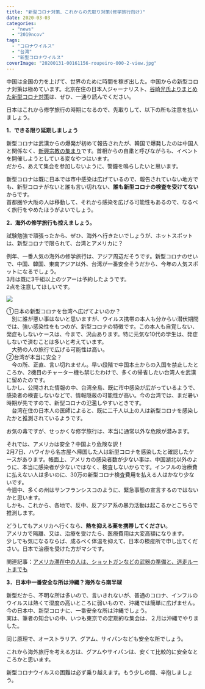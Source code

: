 ```yaml
---
title: "新型コロナ対策、これからの先取り対策(修学旅行向け)"
date: 2020-03-03
categories: 
  - "news"
  - "2019ncov"
tags: 
  - "コロナウイルス"
  - "台湾"
  - "新型コロナウイルス"
coverImage: "20200131-00161156-roupeiro-000-2-view.jpg"
---
```


中国は全国の力を上げて、世界のために時間を稼ぎ出した。中国からの新型コロナ対策は極めています。北京在住の日本人ジャーナリスト、[谷崎光氏よりまとめた新型コロナ対策](https://www.insideasia.click/entry/2020/03/01/200515)は、ぜひ、一通り読んでください。

日本はこれから修学旅行の時期になるので、先取りして、以下の所も注意を払いましょう。

**1．できる限り延期しましょう**

新型コロナは武漢からの爆発が初めて報告されたが、韓国で爆発したのは中国人と関係なく、[新興宗教の集まり](https://headlines.yahoo.co.jp/article?a=20200302-00611496-shincho-kr)です。首相からの自粛と呼びながらも、イベントを開催しようとしている変なやつはいます。  
だから、あえて集会を参加しないように、警鐘を鳴らしたいと思います。

新型コロナは既に日本では市中感染は広げているので、報告されていない地方でも、新型コロナがないと誰も言い切れない、**誰も新型コロナの検査を受けてない**からです。  
首都圏や大阪の人は移動して、それから感染を広げる可能性もあるので、なるべく旅行をやめたほうがよいでしょう。

**2．海外の修学旅行も控えましょう。**

試験勉強で頑張ったから、ぜひ、海外へ行きたいでしょうが、ホットスポットは、新型コロナで限られて、台湾とアメリカに？

例年、一番人気の海外の修学旅行は、アジア周辺だそうです。新型コロナのせいで、中国、韓国、東南アジア以外、台湾が一番安全そうだから、今年の人気スポットになるでしょう。  
3月は既に3千組以上のツアーは予約したようです。  
2点を注意してほしいです。

![](images/ESBIcYkUEAEsDd6)

①日本の新型コロナを台湾へ広げてよいのか？  
　別に誰が悪い事はないと思いますが、ウイルス携帯の本人も分からい潜伏期間では、強い感染性をもつのが、新型コロナの特徴です。この本人も自覚しない、発症もしないケースは、今まで、沢山あります。特に元気な10代の学生は、発症しないで済むことは多いと考えています。  
　大勢の人の旅行で広げる可能性は高い。  
②台湾が本当に安全？  
　今の所、正直、言い切れません。早い段階で中国本土からの入国を禁止したところか、2機目のチャーター機も禁じたわけで、多くの帰省したい台湾人を武漢に留めたのです。  
しかし、公開された情報の中、台湾全島、既に市中感染が広がっているようで、感染者の検査しないなどで、情報隠蔽の可能性が高い。今の台湾では、まだ暑い時期が先ですので、新型コロナの氾濫しやすいときです。  
　台湾在住の日本人の医師によると、既に二千人以上の人は新型コロナを感染したかと推測されているようです。

お気の毒ですが、せっかくな修学旅行は、本当に通常以外な危険が潜みます。

それでは、アメリカは安全？中国より危険な訳！  
2月7日、ハワイから名古屋へ帰国した人は新型コロナを感染したと確認したケースがあります。帳面上、アメリカの感染者数が少ない事は、中国湖北以外のように、本当に感染者が少ないではなく、検査しないからです。インフルの治療費に払えない人は多いのに、30万の新型コロナ検査費用を払える人はかなり少ないです。  
今週中、多くの州はサンフランシスコのように、緊急事態の宣言するのではないかと思います。  
しかも、これから、各地で、反中、反アジア系の暴力活動は起こるかとこちらで推測します。

どうしてもアメリカへ行くなら、**熱を抑える薬を携帯してください**。  
アメリカで隔離、又は、治療を受けたら、医療費用は大変高額になります。  
少しでも気になるならば、成るべく体温を抑えて、日本の検疫所で申し出てください。日本で治療を受けた方がマシです。

関連記事：[アメリカ滞在中の人は、ショットガンなどの武器の準備と、逃走ルートまでも](https://blog.loveapple.cn/news/202002284270.html)

**3．日本中一番安全な所は沖縄？海外なら南半球**

新型だから、不明な所は多いので、言いきれないが、普通のコロナ、インフルのウイルスは熱くて湿度の高いところに弱いもので、沖縄では簡単に広げません。今の日本中、新型コロナに、一番安全な所は沖縄でしょう。  
実は、筆者の知合いの中、いつも東京での定期的な集会は、２月は沖縄でやりました。

同じ原理で、オーストラリア、グアム、サイパンなども安全な所でしょう。

これから海外旅行を考える方は、グアムやサイパンは、安くて比較的に安全なところかと思います。

新型コロナウイルスの困難は必ず乗り越えます。もう少しの間、辛抱しましょう。
